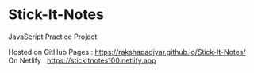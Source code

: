 # Stick-It-Notes
JavaScript Practice Project

Hosted on GitHub Pages : https://rakshapadiyar.github.io/Stick-It-Notes/  
On Netlify : https://stickitnotes100.netlify.app
